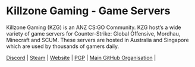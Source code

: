 # Killzone Gaming - Game Servers

Killzone Gaming (KZG) is an ANZ CS:GO Community. KZG host’s a wide variety of game servers for Counter-Strike: Global Offensive, Mordhau, Minecraft and SCUM. These servers are hosted in Australia and Singapore which are used by thousands of gamers daily.

[Discord](https://kzg.gg/Discord) | [Steam](https://kzg.gg/steam) | [Website](Website) | [PGP](https://raw.githubusercontent.com/KillzoneGaming/.github/main/Killzone%20Gaming_0x7BCF7A5D_public.asc) | [Main GitHub Organisation](https://github.com/KillzoneGaming) |